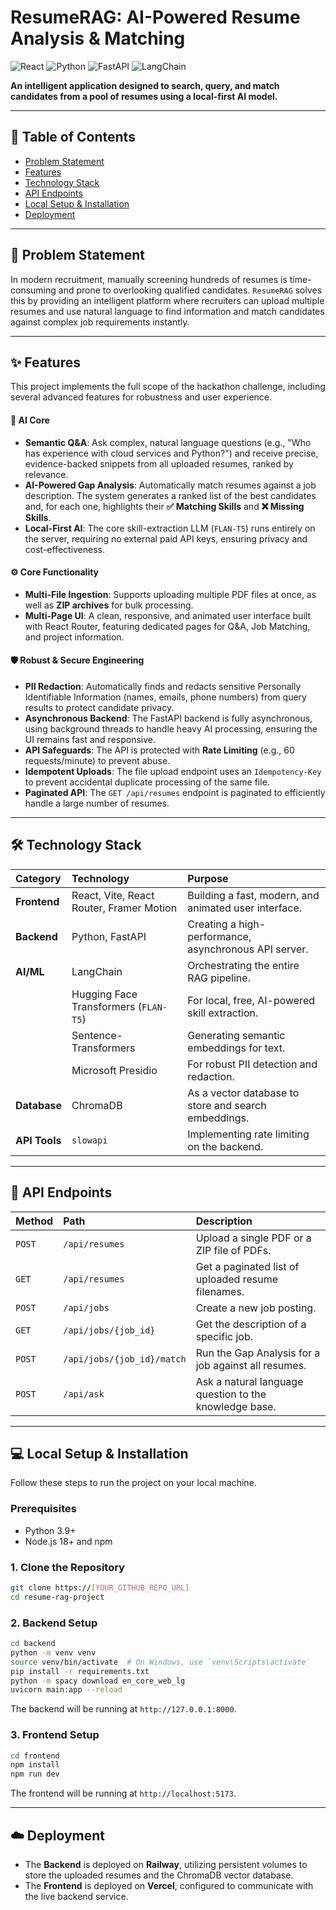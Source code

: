 # ResumeRAG: AI-Powered Resume Analysis & Matching

![React](https://img.shields.io/badge/react-%2320232a.svg?style=for-the-badge&logo=react&logoColor=%2361DAFB)
![Python](https://img.shields.io/badge/python-3670A0?style=for-the-badge&logo=python&logoColor=ffdd54)
![FastAPI](https://img.shields.io/badge/FastAPI-005571?style=for-the-badge&logo=fastapi)
![LangChain](https://img.shields.io/badge/langchain-%23000000.svg?style=for-the-badge&logo=langchain)

**An intelligent application designed to search, query, and match candidates from a pool of resumes using a local-first AI model.**

---

## 📜 Table of Contents
* [Problem Statement](#-problem-statement)
* [Features](#-features)
* [Technology Stack](#-technology-stack)
* [API Endpoints](#-api-endpoints)
* [Local Setup & Installation](#-local-setup--installation)
* [Deployment](#-deployment)

---

## 🎯 Problem Statement

In modern recruitment, manually screening hundreds of resumes is time-consuming and prone to overlooking qualified candidates. `ResumeRAG` solves this by providing an intelligent platform where recruiters can upload multiple resumes and use natural language to find information and match candidates against complex job requirements instantly.

---

## ✨ Features

This project implements the full scope of the hackathon challenge, including several advanced features for robustness and user experience.

#### 🧠 AI Core
* **Semantic Q&A**: Ask complex, natural language questions (e.g., "Who has experience with cloud services and Python?") and receive precise, evidence-backed snippets from all uploaded resumes, ranked by relevance.
* **AI-Powered Gap Analysis**: Automatically match resumes against a job description. The system generates a ranked list of the best candidates and, for each one, highlights their **✅ Matching Skills** and **❌ Missing Skills**.
* **Local-First AI**: The core skill-extraction LLM (`FLAN-T5`) runs entirely on the server, requiring no external paid API keys, ensuring privacy and cost-effectiveness.

#### ⚙️ Core Functionality
* **Multi-File Ingestion**: Supports uploading multiple PDF files at once, as well as **ZIP archives** for bulk processing.
* **Multi-Page UI**: A clean, responsive, and animated user interface built with React Router, featuring dedicated pages for Q&A, Job Matching, and project information.

#### 🛡️ Robust & Secure Engineering
* **PII Redaction**: Automatically finds and redacts sensitive Personally Identifiable Information (names, emails, phone numbers) from query results to protect candidate privacy.
* **Asynchronous Backend**: The FastAPI backend is fully asynchronous, using background threads to handle heavy AI processing, ensuring the UI remains fast and responsive.
* **API Safeguards**: The API is protected with **Rate Limiting** (e.g., 60 requests/minute) to prevent abuse.
* **Idempotent Uploads**: The file upload endpoint uses an `Idempotency-Key` to prevent accidental duplicate processing of the same file.
* **Paginated API**: The `GET /api/resumes` endpoint is paginated to efficiently handle a large number of resumes.

---

## 🛠️ Technology Stack

| Category      | Technology                                    | Purpose                                                 |
| :------------ | :-------------------------------------------- | :------------------------------------------------------ |
| **Frontend** | React, Vite, React Router, Framer Motion      | Building a fast, modern, and animated user interface.   |
| **Backend** | Python, FastAPI                               | Creating a high-performance, asynchronous API server.   |
| **AI/ML** | LangChain                                     | Orchestrating the entire RAG pipeline.                  |
|               | Hugging Face Transformers (`FLAN-T5`)         | For local, free, AI-powered skill extraction.           |
|               | Sentence-Transformers                         | Generating semantic embeddings for text.                |
|               | Microsoft Presidio                            | For robust PII detection and redaction.                 |
| **Database** | ChromaDB                                      | As a vector database to store and search embeddings.    |
| **API Tools** | `slowapi`                                     | Implementing rate limiting on the backend.              |

---

## 🔌 API Endpoints

| Method   | Path                               | Description                                         |
| :------- | :--------------------------------- | :-------------------------------------------------- |
| `POST`   | `/api/resumes`                     | Upload a single PDF or a ZIP file of PDFs.          |
| `GET`    | `/api/resumes`                     | Get a paginated list of uploaded resume filenames.  |
| `POST`   | `/api/jobs`                        | Create a new job posting.                           |
| `GET`    | `/api/jobs/{job_id}`               | Get the description of a specific job.              |
| `POST`   | `/api/jobs/{job_id}/match`         | Run the Gap Analysis for a job against all resumes. |
| `POST`   | `/api/ask`                         | Ask a natural language question to the knowledge base. |

---

## 💻 Local Setup & Installation

Follow these steps to run the project on your local machine.

### Prerequisites
* Python 3.9+
* Node.js 18+ and npm

### 1. Clone the Repository
```bash
git clone https://[YOUR_GITHUB_REPO_URL]
cd resume-rag-project
```

### 2. Backend Setup
```bash
cd backend
python -m venv venv
source venv/bin/activate  # On Windows, use `venv\Scripts\activate`
pip install -r requirements.txt
python -m spacy download en_core_web_lg
uvicorn main:app --reload
```
The backend will be running at `http://127.0.0.1:8000`.

### 3. Frontend Setup
```bash
cd frontend
npm install
npm run dev
```
The frontend will be running at `http://localhost:5173`.

---

## ☁️ Deployment

* The **Backend** is deployed on **Railway**, utilizing persistent volumes to store the uploaded resumes and the ChromaDB vector database.
* The **Frontend** is deployed on **Vercel**, configured to communicate with the live backend service.
